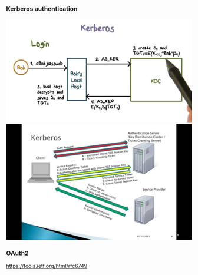 
### Kerberos authentication
![](kerberos.jpg)
![](kerberos02.jpg)
### OAuth2
https://tools.ietf.org/html/rfc6749

